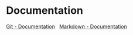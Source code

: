 # Documentation
[Git - Documentation](https://git-scm.com/doc)
&nbsp;
[Markdown - Documentation](https://guides.github.com/features/mastering-markdown)
